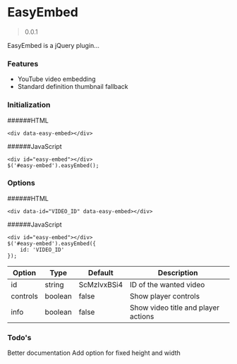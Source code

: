 # EasyEmbed
> 0.0.1

EasyEmbed is a jQuery plugin...

### Features
  - YouTube video embedding
  - Standard definition thumbnail fallback

### Initialization
######HTML
```
<div data-easy-embed></div>
```

######JavaScript
```
<div id="easy-embed"></div>
$('#easy-embed').easyEmbed();
```

### Options

######HTML
```
<div data-id="VIDEO_ID" data-easy-embed></div>
```

######JavaScript
```
<div id="easy-embed"></div>
$('#easy-embed').easyEmbed({
    id: 'VIDEO_ID'
});
```
Option | Type | Default | Description
------ | ---- | ------- | -----------
id | string | ScMzIvxBSi4 | ID of the wanted video
controls | boolean | false | Show player controls
info | boolean | false | Show video title and player actions

### Todo's

Better documentation
Add option for fixed height and width
